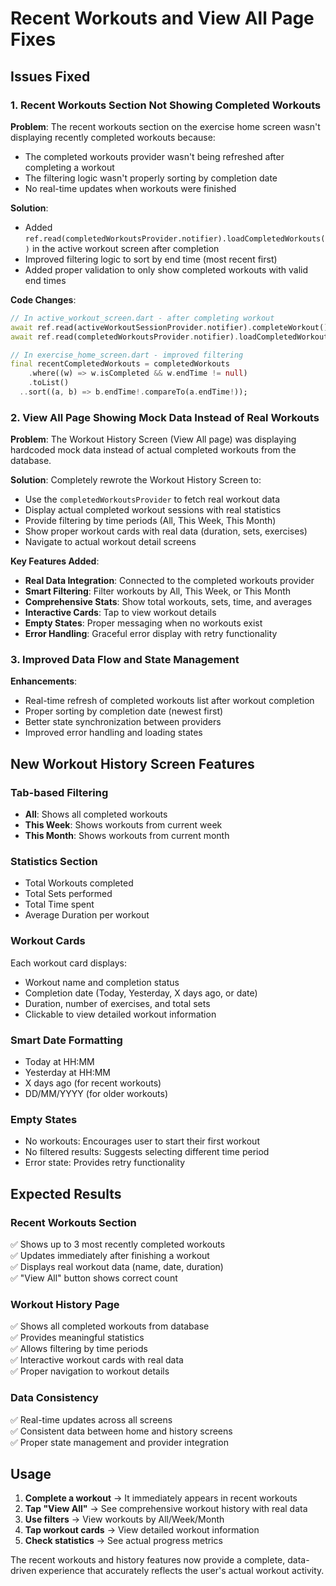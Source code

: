 # Recent Workouts and View All Page Fixes

## Issues Fixed

### 1. **Recent Workouts Section Not Showing Completed Workouts**

**Problem**: The recent workouts section on the exercise home screen wasn't displaying recently completed workouts because:

- The completed workouts provider wasn't being refreshed after completing a workout
- The filtering logic wasn't properly sorting by completion date
- No real-time updates when workouts were finished

**Solution**:

- Added `ref.read(completedWorkoutsProvider.notifier).loadCompletedWorkouts()` in the active workout screen after completion
- Improved filtering logic to sort by end time (most recent first)
- Added proper validation to only show completed workouts with valid end times

**Code Changes**:

```dart
// In active_workout_screen.dart - after completing workout
await ref.read(activeWorkoutSessionProvider.notifier).completeWorkout();
await ref.read(completedWorkoutsProvider.notifier).loadCompletedWorkouts();

// In exercise_home_screen.dart - improved filtering
final recentCompletedWorkouts = completedWorkouts
    .where((w) => w.isCompleted && w.endTime != null)
    .toList()
  ..sort((a, b) => b.endTime!.compareTo(a.endTime!));
```

### 2. **View All Page Showing Mock Data Instead of Real Workouts**

**Problem**: The Workout History Screen (View All page) was displaying hardcoded mock data instead of actual completed workouts from the database.

**Solution**: Completely rewrote the Workout History Screen to:

- Use the `completedWorkoutsProvider` to fetch real workout data
- Display actual completed workout sessions with real statistics
- Provide filtering by time periods (All, This Week, This Month)
- Show proper workout cards with real data (duration, sets, exercises)
- Navigate to actual workout detail screens

**Key Features Added**:

- **Real Data Integration**: Connected to the completed workouts provider
- **Smart Filtering**: Filter workouts by All, This Week, or This Month
- **Comprehensive Stats**: Show total workouts, sets, time, and averages
- **Interactive Cards**: Tap to view workout details
- **Empty States**: Proper messaging when no workouts exist
- **Error Handling**: Graceful error display with retry functionality

### 3. **Improved Data Flow and State Management**

**Enhancements**:

- Real-time refresh of completed workouts list after workout completion
- Proper sorting by completion date (newest first)
- Better state synchronization between providers
- Improved error handling and loading states

## New Workout History Screen Features

### **Tab-based Filtering**

- **All**: Shows all completed workouts
- **This Week**: Shows workouts from current week
- **This Month**: Shows workouts from current month

### **Statistics Section**

- Total Workouts completed
- Total Sets performed
- Total Time spent
- Average Duration per workout

### **Workout Cards**

Each workout card displays:

- Workout name and completion status
- Completion date (Today, Yesterday, X days ago, or date)
- Duration, number of exercises, and total sets
- Clickable to view detailed workout information

### **Smart Date Formatting**

- Today at HH:MM
- Yesterday at HH:MM
- X days ago (for recent workouts)
- DD/MM/YYYY (for older workouts)

### **Empty States**

- No workouts: Encourages user to start their first workout
- No filtered results: Suggests selecting different time period
- Error state: Provides retry functionality

## Expected Results

### **Recent Workouts Section**

✅ Shows up to 3 most recently completed workouts  
✅ Updates immediately after finishing a workout  
✅ Displays real workout data (name, date, duration)  
✅ "View All" button shows correct count

### **Workout History Page**

✅ Shows all completed workouts from database  
✅ Provides meaningful statistics  
✅ Allows filtering by time periods  
✅ Interactive workout cards with real data  
✅ Proper navigation to workout details

### **Data Consistency**

✅ Real-time updates across all screens  
✅ Consistent data between home and history screens  
✅ Proper state management and provider integration

## Usage

1. **Complete a workout** → It immediately appears in recent workouts
2. **Tap "View All"** → See comprehensive workout history with real data
3. **Use filters** → View workouts by All/Week/Month
4. **Tap workout cards** → View detailed workout information
5. **Check statistics** → See actual progress metrics

The recent workouts and history features now provide a complete, data-driven experience that accurately reflects the user's actual workout activity.
